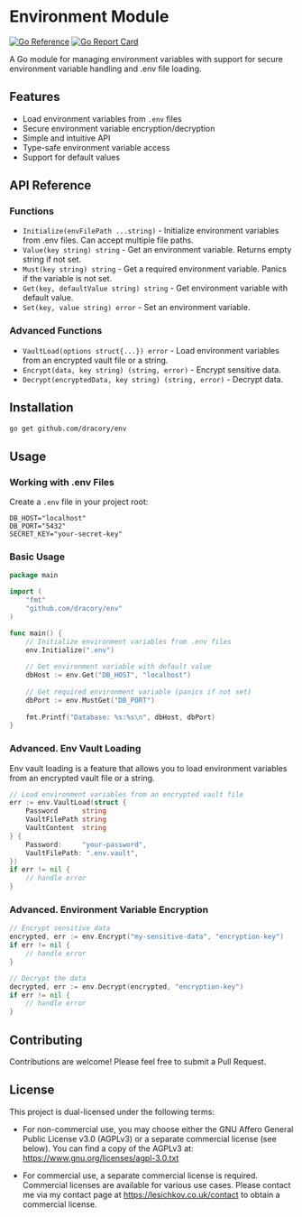 # Environment Module

[![Go Reference](https://pkg.go.dev/badge/github.com/dracory/env.svg)](https://pkg.go.dev/github.com/dracory/env)
[![Go Report Card](https://goreportcard.com/badge/github.com/dracory/env)](https://goreportcard.com/report/github.com/dracory/env)

A Go module for managing environment variables with support for secure environment variable handling and .env file loading.

## Features

- Load environment variables from `.env` files
- Secure environment variable encryption/decryption
- Simple and intuitive API
- Type-safe environment variable access
- Support for default values


## API Reference

### Functions

- `Initialize(envFilePath ...string)` - Initialize environment variables from .env files. Can accept multiple file paths.
- `Value(key string) string` - Get an environment variable. Returns empty string if not set.
- `Must(key string) string` - Get a required environment variable. Panics if the variable is not set.
- `Get(key, defaultValue string) string` - Get environment variable with default value.
- `Set(key, value string) error` - Set an environment variable.

### Advanced Functions

- `VaultLoad(options struct{...}) error` - Load environment variables from an encrypted vault file or a string.
- `Encrypt(data, key string) (string, error)` - Encrypt sensitive data.
- `Decrypt(encryptedData, key string) (string, error)` - Decrypt data.

## Installation

```bash
go get github.com/dracory/env
```

## Usage

### Working with .env Files

Create a `.env` file in your project root:

```env
DB_HOST="localhost"
DB_PORT="5432"
SECRET_KEY="your-secret-key"
```

### Basic Usage

```go
package main

import (
	"fmt"
	"github.com/dracory/env"
)

func main() {
	// Initialize environment variables from .env files
	env.Initialize(".env")
	
	// Get environment variable with default value
	dbHost := env.Get("DB_HOST", "localhost")
	
	// Get required environment variable (panics if not set)
	dbPort := env.MustGet("DB_PORT")
	
	fmt.Printf("Database: %s:%s\n", dbHost, dbPort)
}
```


### Advanced. Env Vault Loading
Env vault loading is a feature that allows you to load environment variables
from an encrypted vault file or a string.

```go
// Load environment variables from an encrypted vault file
err := env.VaultLoad(struct {
    Password      string
    VaultFilePath string
    VaultContent  string
} {
    Password:     "your-password",
    VaultFilePath: ".env.vault",
})
if err != nil {
    // handle error
}
```

### Advanced. Environment Variable Encryption

```go
// Encrypt sensitive data
encrypted, err := env.Encrypt("my-sensitive-data", "encryption-key")
if err != nil {
    // handle error
}

// Decrypt the data
decrypted, err := env.Decrypt(encrypted, "encryption-key")
if err != nil {
    // handle error
}
```

## Contributing

Contributions are welcome! Please feel free to submit a Pull Request.

## License

This project is dual-licensed under the following terms:

- For non-commercial use, you may choose either the GNU Affero General Public License v3.0 (AGPLv3) or a separate commercial license (see below). You can find a copy of the AGPLv3 at: https://www.gnu.org/licenses/agpl-3.0.txt

- For commercial use, a separate commercial license is required. Commercial licenses are available for various use cases. Please contact me via my contact page at https://lesichkov.co.uk/contact to obtain a commercial license.

